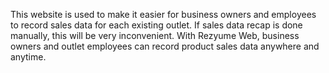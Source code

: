 This website is used to make it easier for business owners and employees to record sales data for each existing outlet. If sales data recap is done manually, this will be very inconvenient. With Rezyume Web, business owners and outlet employees can record product sales data anywhere and anytime.